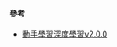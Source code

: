 #### 參考
* [動手學習深度學習v2.0.0](https://drive.google.com/file/d/11DcngQ0CHKb5sTJUbW5slr8p5t3qDSn0/view?usp=sharing)

